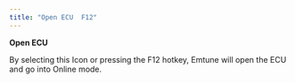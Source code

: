 ```yaml
---
title: "Open ECU  F12"
---
```


**Open ECU**&nbsp;


By selecting this Icon or pressing the F12 hotkey, Emtune will open the ECU and go into Online mode.
